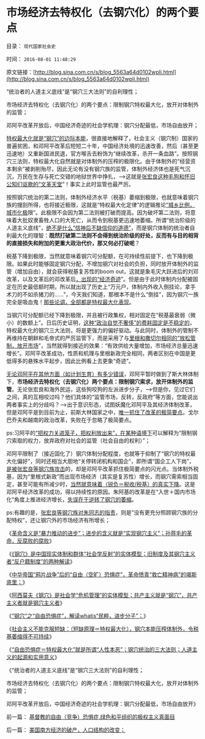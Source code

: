 # 市场经济去特权化（去钢穴化）的两个要点

目录： `现代国家社会史` 

时间： `2016-08-01 11:48:29` 

原文链接：[http://blog.sina.com.cn/s/blog_5563a64d0102wpli.html](http://blog.sina.com.cn/s/blog_5563a64d0102wpli.html)

“统治者的人道主义底线”是“钢穴三大法则”的自利理性；

市场经济去特权化（去钢穴化）的两个要点：限制钢穴特权最大化，放开对体制外的监管；

邓阿平改革开放后，中国经济奇迹的社会学机理：钢穴分配最低，市场自由放开；

[特权最大化就是“钢穴”的边际本能](../../../2016/1/11/特权最大化是“边际效应”，不是“边际效用”.md)，很直接地解释了，社会主义（钢穴制）国家的普遍贫困，和邓阿平改革后短短二十年，中国经济处境的迅速改善，然后（甚至更迅速地）又重新国进民退，官方喉舌去粉饰为“继续改革，杀开一条血路”。按照钢穴三法则，特权最大化自然就是对体制外的压榨的极限化。由于体制外的“经营资本剩余”被剥削殆尽，因此无论有没有钢穴族的监管，体制外经济体也是死气沉沉，万民在生存与死亡交错的地狱世界中挣扎，——>这就是[张宏良这种毛狗和怀旧公知们讴歌的“文革天堂](http://darthvad.blog.163.com/blog/static/53399470201082143559587/)”！事实上此时监管也最严厉。

按照钢穴统治的第二法则，体制外经济水平（税基）萎缩到极限，也就意味着钢穴族的搜刮所得，也将接近极限，这就是“特权最大化定律”的逻辑推论[“城乡比例，城市化极](../../../2009/8/3/特权负担最大化定律城乡人口比例约束显而易见.md)限”。此极限不会因为第二法则被打破而提高。因为破坏第二法则，将意味着大批奴隶畜牲人口的大死亡，从而令到税基更迅速地萎缩。所谓“统治阶级的人道主义底线”，[绝不是什么“信神后不缺信仰的道德”](../../../2010/2/12/个人主义对哲学的实证基础的变化.md)，而是钢穴体制的统治者自利最大化的理智：**既然打破第二法则不会得到统治阶级的好处，反而有与目的相背的直接损失和附加的更重大政治代价，那又何必打破呢**？

税基下降到极限，当然就意味着钢穴可分配额，在可持续性前提下，也下降到极限。如果此时能够固定钢穴分配，不增加钢穴对社会的负担，同时放开体制外的监管（增加自由），就会获得税基复苏性的boom
out，这就是象毛灾大跃进后的刘邓改革，以及文革后的邓改革后[，出现的“经济奇迹](../../../2009/12/10/80年代的改革和就业途径和失业.md)”。但是由于此时体制内分配被固定在历史最低额时期，所以就出现了历史上“万元户，体制内外收入倒挂论，拿手术刀的不如杀猪刀的……”，今天我们知道，那根本不是什么“倒挂”，因为钢穴一族完全是吸血鬼！[那些论调，全部都是特权最大化表现](../../../2009/8/2/行政监管无法减少腐败，无法控制特权最大化定律.md)。

当钢穴可分配额已经下降到极限，并且被行政集权，相对固定在“税基最衰弱（微小）的数额上”。日后历史证明，[这种“政治自觉不奢侈”的费耗固定是不稳定的](../../../2015/8/3/对“国有资产流失论”的肯定.md)，特权最大化的钢穴三大法则，将是更强力的偏好驱动。与此同时，体制外的管制不再维持在朝鲜和毛帝式的严厉监管下，而是采用了与[里根和撒切尔相同的“放松管制，放开市场](../../../2011/8/12/里根减税灭苏联.md)”，当然就得到接近的效果：“有效供给大量增加，市场经济总量迅速增长”。邓阿平改革成功，性质和机理与里根新政完全相同，两者区别在中国是更低得多的悬殊水平起步，因此比例看上去更象“奇迹”。

[无论邓阿平在其他方面（如计划生育）有多少错误](../../../2011/1/22/计划生育荒谬绝伦.md)，邓阿平暂时做到了斯大林体制下，**市场经济去特权化（去钢穴化）两个要点：限制钢穴索求，放开体制外的监管**。无论张宏良和海外民运，这些狗咬狗的左派进步分子，——>但是你，见过它们之间，真的互相咬过吗？他们具体的“监管市场，反转，反政府”等方面，您能说出两者事实上的分歧吗？——>出于意识形态，试图妖魔化邓阿平及其经济体制改革，但是邓阿平是到目前为止，前斯大林国家之中，[唯一抓住了改革的极简要点](../../../2016/7/10/“极简”才能“主义”，关键在“极简要点”.md)。戈尔巴乔夫和越南的政治改革，失败在于忽略了极简要点。

ps:习阿平的[“把权力关进笼子，把权利放出来”，在某种语境下](../../../2016/4/19/被锁在法制笼子的美国公有制，通往奴役之路的三道防线；.md)可以解释为“限制钢穴索取的权力，放弃政府对社会的监管（社会自由的权利）”；

邓阿平限制了（接近固化了）钢穴体制分配程度，也就等于抑制了“钢穴的特权最大化偏好”，同时还相当大胆地“关停转闭机构和国企”，即所谓“国企工人下岗”，[是被张宏良等钢穴族攻击](../../../2009/8/11/改革攻坚的雷区，坚在那里？危险在那里？.md)的，却是邓阿平改革抓住极简要点的闪光点。当体制外税基，因为“里根式新政”而出现市场经济（其实是复苏性）增长，而钢穴需索相当固定，甚至可能有所减少时，[当然就意味着（锐负＝税收/税基）的真实下降](../../../2013/11/29/“什么是税负？”，明朝的隐性税负，明朝的解放军的奖金.md)。这是邓阿平经济改革的成功，得以持续性的原因。朱阿基的改革是在“入世＋国内市场化”角度上推进经济增长，[失误在于逆转了钢穴的萎缩](../../../2013/1/21/关键不在于如何“分配，再分配，N次分配”.md)。

ps:有趣的是，[张宏良等钢穴族对朱同志的指责](http://darthvad.blog.163.com/blog/static/53399470201272552519799/)，则是“没有更充分照顾钢穴族的分配特权”，还让钢穴外的市场经济有所增长；

《[革命含义是“暴力推动的进步”；进步的含义就是“实现钢穴主义”；孙蒋毛的革命，反腐败的腐败](../../../2016/7/23/《旧制度和大革命》正是苦口良药：“钢穴”注定革命失败.md)》

《[《钢穴》是中国现实体制和群体“社会学反射”的实体模型；旧制度及其钢穴主义者“反户籍制度”的两种解读](../../../2016/7/24/《钢穴》是中国现实模型，解读“反户籍制度”.md)》

《[中华帝国“鸦片战争”后的“自由（空旷）恐惧症”，革命愤青“救亡精神病”的竭斯底里；](../../../2016/7/25/基督教理想中的钢穴，中华愤青的“自由（空旷）恐惧症”.md)》

《[阿西莫夫《钢穴》是社会学“危机管理”的实体模型；共产主义就是“钢穴”，共产主义者就是钢穴主义者](../../../2016/7/26/阿西莫夫《钢穴》解读共产主义信仰，及“自由恐惧症”的英勇.md)》

《[“钢穴”之“自由恐惧症”，解读whatis“民粹，进步分子”；](../../../2016/7/27/“钢穴族”之“自由恐惧症”，whatis“民粹，进步分子”；.md)》

《[社会主义不能克服短缺：（短缺原理＝特权最大化），钢穴本能压榨体制外，令税基萎缩得不可持续](../../../2016/7/28/马克思主义的“钢穴科幻”：生产力进步满足一切需求，解决一切问题.md)》

《[“自由恐惧症＝特权最大化”就是所谓“人性本恶”；钢穴统治的三大法则；人道主义的起源和实用意义](../../../2016/7/29/钢穴统治的三大法则；人道主义的起源和实用性.md)》

《“统治者的人道主义底线”是“钢穴三大法则”的自利理性；

市场经济去特权化（去钢穴化）的两个要点：限制钢穴特权最大化，放开对体制外的监管；

邓阿平改革开放后，中国经济奇迹的社会学机理：钢穴分配最低，市场自由放开》

前一篇： [基督教的自由（竞争）恐惧症,绿色和平组织的极权主义真面目](../../../2016/8/2/基督教的自由（竞争）恐惧症,绿色和平组织的极权主义真面目.md)

后一篇： [美国南方经济的破产，人口结构的改变；](../../../2016/7/29/美国南方经济的破产，人口结构的改变；.md)

